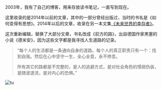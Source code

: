 2003年，我有了自己的博客，用来存放读书笔记，一直写到现在。

这里收录的是2014年以前的文章，其中的一部分曾经出版过，当时的书名是《如何变得有思想》。2014年以后的文章，收录在另一本文集[《未来世界的幸存者》](https://ruanyf.github.io/survivor/)。

这次重新编辑，替换了大部分文章，书名改成《前方的路》，出自德国作家黑塞的小说《德米安》，因为这些文字都是我寻找人生道路的记录。

> “每个人的生活都是一条通向自身的道路。每个人的真正职责只有一个：找到自我。然后在心中坚守一生，全心全意，永不停息。
>
> 所有其它的路都是不完整的，是人的逃避方式，是对社会角色的懦弱伪装，是随波逐流，是对内心的恐惧。”

![tu](https://github.com/uv-w/road/raw/master/docs/images/book_cover.sm.jpg)
